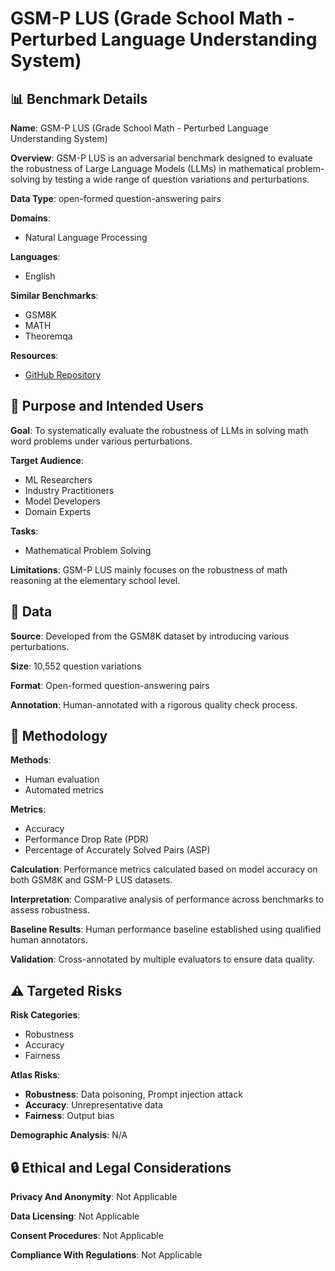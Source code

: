 # GSM-P LUS (Grade School Math - Perturbed Language Understanding System)

## 📊 Benchmark Details

**Name**: GSM-P LUS (Grade School Math - Perturbed Language Understanding System)

**Overview**: GSM-P LUS is an adversarial benchmark designed to evaluate the robustness of Large Language Models (LLMs) in mathematical problem-solving by testing a wide range of question variations and perturbations.

**Data Type**: open-formed question-answering pairs

**Domains**:
- Natural Language Processing

**Languages**:
- English

**Similar Benchmarks**:
- GSM8K
- MATH
- Theoremqa

**Resources**:
- [GitHub Repository](https://github.com/user/repo)

## 🎯 Purpose and Intended Users

**Goal**: To systematically evaluate the robustness of LLMs in solving math word problems under various perturbations.

**Target Audience**:
- ML Researchers
- Industry Practitioners
- Model Developers
- Domain Experts

**Tasks**:
- Mathematical Problem Solving

**Limitations**: GSM-P LUS mainly focuses on the robustness of math reasoning at the elementary school level.

## 💾 Data

**Source**: Developed from the GSM8K dataset by introducing various perturbations.

**Size**: 10,552 question variations

**Format**: Open-formed question-answering pairs

**Annotation**: Human-annotated with a rigorous quality check process.

## 🔬 Methodology

**Methods**:
- Human evaluation
- Automated metrics

**Metrics**:
- Accuracy
- Performance Drop Rate (PDR)
- Percentage of Accurately Solved Pairs (ASP)

**Calculation**: Performance metrics calculated based on model accuracy on both GSM8K and GSM-P LUS datasets.

**Interpretation**: Comparative analysis of performance across benchmarks to assess robustness.

**Baseline Results**: Human performance baseline established using qualified human annotators.

**Validation**: Cross-annotated by multiple evaluators to ensure data quality.

## ⚠️ Targeted Risks

**Risk Categories**:
- Robustness
- Accuracy
- Fairness

**Atlas Risks**:
- **Robustness**: Data poisoning, Prompt injection attack
- **Accuracy**: Unrepresentative data
- **Fairness**: Output bias

**Demographic Analysis**: N/A

## 🔒 Ethical and Legal Considerations

**Privacy And Anonymity**: Not Applicable

**Data Licensing**: Not Applicable

**Consent Procedures**: Not Applicable

**Compliance With Regulations**: Not Applicable
